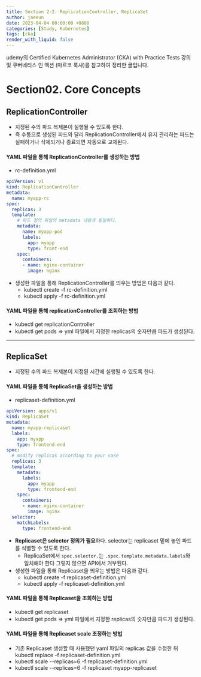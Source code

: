 ```yaml
---
title: Section 2-2. ReplicationController, ReplicaSet
author: jaeeun
date: 2023-04-04 00:00:00 +0800
categories: [Study, Kubernetes]
tags: [cka]
render_with_liquid: false
---
```


udemy의 Certified Kubernetes Administrator (CKA) with Practice Tests 강의 및 쿠버네티스 인 액션 (마르코 룩샤)를 참고하여 정리한 글입니다.

# Section02. Core Concepts

## ReplicationController
- 지정된 수의 파드 복제본이 실행될 수 있도록 한다.
- 즉 수동으로 생성된 파드와 달리 ReplicationController에서 유지 관리하는 파드는 실패하거나 삭제되거나 종료되면 자동으로 교체된다. 

#### YAML 파일을 통해 ReplicationController를 생성하는 방법

- rc-definition.yml
```yaml
apiVersion: v1
kind: ReplicationController
metadata:
  name: myapp-rc
spec:
  replicas: 3
  template:
    # 파드 정의 파일의 metadata 내용과 동일하다.
    metadata:
      name: myapp-pod
      labels:
        app: myapp
        type: front-end
    spec:
      containers:
      - name: nginx-container
        image: nginx
```
- 생성한 파일을 통해 ReplicationController를 띄우는 방법은 다음과 같다.
  - kubectl create -f rc-definition.yml
  - kubectl apply -f rc-definition.yml

#### YAML 파일을 통해 replicationController를 조회하는 방법
- kubectl get replicationController
- kubectl get pods => yml 파일에서 지정한 replicas의 숫자만큼 파드가 생성된다.
---

## ReplicaSet
- 지정된 수의 파드 복제본이 지정된 시간에 실행될 수 있도록 한다.

#### YAML 파일을 통해 ReplicaSet을 생성하는 방법

- replicaset-definition.yml
```yaml
apiVersion: apps/v1
kind: ReplicaSet
metadata:
  name: myapp-replicaset
  labels:
    app: myapp
    type: frontend-end
spec:
  # modify replicas according to your case
  replicas: 3
  template:
    metadata:
      labels:
        app: myapp
        type: frontend-end
    spec:
      containers:
      - name: nginx-container
        image: nginx
  selector:
    matchLabels:
      type: frontend-end
```
- **Replicaset은 selector 정의가 필요**하다. selector는 replicaset  밑에 놓인 파드를 식별할 수 있도록 한다.
  - ReplicaSet에서  `spec.selector.`는 `.spec.template.metadata.labels`와 일치해야 한다 그렇지 않으면 API에서 거부된다.
- 생성한 파일을 통해 Replicaset을 띄우는 방법은 다음과 같다.
  - kubectl create -f replicaset-definition.yml
  - kubectl apply -f replicaset-definition.yml

#### YAML 파일을 통해 Replicaset을 조회하는 방법
- kubectl get replicaset
- kubectl get pods => yml 파일에서 지정한 replicas의 숫자만큼 파드가 생성된다.

#### YAML 파일을 통해 Replicaset scale 조정하는 방법

- 기존 Replicaset 생성할 때 사용했던 yaml 파일의 replicas 값을 수정한 뒤 kubectl replace -f replicaset-definition.yml
- kubectl scale --replicas=6 -f replicaset-definition.yml
- kubectl scale --replicas=6 -f replicaset myapp-replicaset

